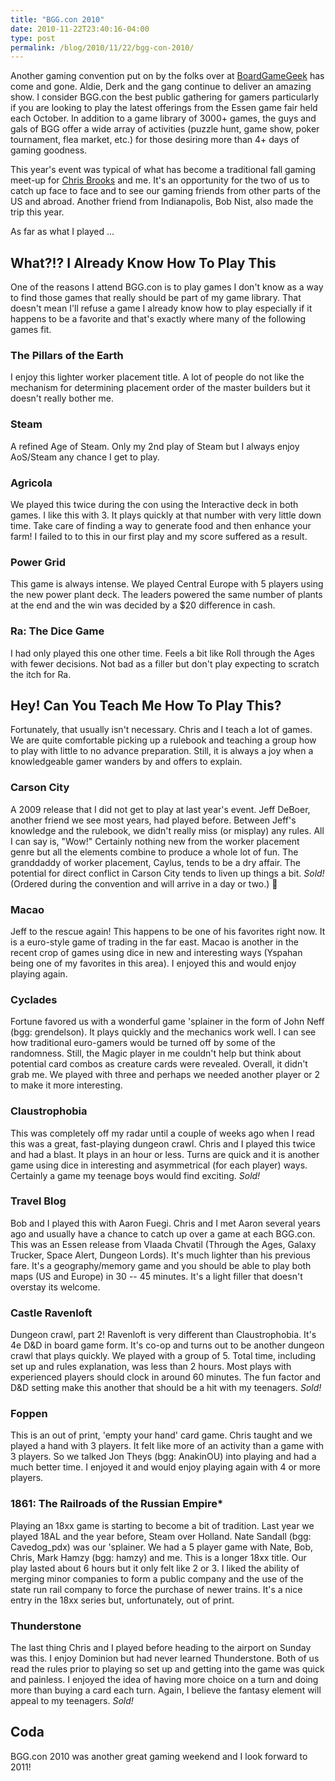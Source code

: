 ```yaml
---
title: "BGG.con 2010"
date: 2010-11-22T23:40:16-04:00
type: post
permalink: /blog/2010/11/22/bgg-con-2010/
---
```

Another gaming convention put on by the folks over at [BoardGameGeek](https://www.boardgamegeek.com/) has come and gone. Aldie, Derk and the gang continue to deliver an amazing show. I consider BGG.con the best public gathering for gamers particularly if you are looking to play the latest offerings from the Essen game fair held each October. In addition to a game library of 3000+ games, the guys and gals of BGG offer a wide array of activities (puzzle hunt, game show, poker tournament, flea market, etc.) for those desiring more than 4+ days of gaming goodness.

This year's event was typical of what has become a traditional fall gaming meet-up for [Chris Brooks](https://www.chrisbrooks.org/) and me. It's an opportunity for the two of us to catch up face to face and to see our gaming friends from other parts of the US and abroad. Another friend from Indianapolis, Bob Nist, also made the trip this year.

As far as what I played ...

## What?!? I Already Know How To Play This

One of the reasons I attend BGG.con is to play games I don't know as a way to find those games that really should be part of my game library. That doesn't mean I'll refuse a game I already know how to play especially if it happens to be a favorite and that's exactly where many of the following games fit.

### The Pillars of the Earth

I enjoy this lighter worker placement title. A lot of people do not like the mechanism for determining placement order of the master builders but it doesn't really bother me.

### Steam

A refined Age of Steam. Only my 2nd play of Steam but I always enjoy AoS/Steam any chance I get to play.

### Agricola

We played this twice during the con using the Interactive deck in both games. I like this with 3. It plays quickly at that number with very little down time. Take care of finding a way to generate food and then enhance your farm! I failed to to this in our first play and my score suffered as a result.

### Power Grid

This game is always intense. We played Central Europe with 5 players using the new power plant deck. The leaders powered the same number of plants at the end and the win was decided by a $20 difference in cash.

### Ra: The Dice Game

I had only played this one other time. Feels a bit like Roll through the Ages with fewer decisions. Not bad as a filler but don't play expecting to scratch the itch for Ra.

## Hey! Can You Teach Me How To Play This?

Fortunately, that usually isn't necessary. Chris and I teach a lot of games. We are quite comfortable picking up a rulebook and teaching a group how to play with little to no advance preparation. Still, it is always a joy when a knowledgeable gamer wanders by and offers to explain.

### Carson City

A 2009 release that I did not get to play at last year's event. Jeff DeBoer, another friend we see most years, had played before. Between Jeff's knowledge and the rulebook, we didn't really miss (or misplay) any rules. All I can say is, "Wow!" Certainly nothing new from the worker placement genre but all the elements combine to produce a whole lot of fun. The granddaddy of worker placement, Caylus, tends to be a dry affair. The potential for direct conflict in Carson City tends to liven up things a bit. _Sold!_ (Ordered during the convention and will arrive in a day or two.) 🙂

### Macao

Jeff to the rescue again! This happens to be one of his favorites right now. It is a euro-style game of trading in the far east. Macao is another in the recent crop of games using dice in new and interesting ways (Yspahan being one of my favorites in this area). I enjoyed this and would enjoy playing again.

### Cyclades

Fortune favored us with a wonderful game 'splainer in the form of John Neff (bgg: grendelson). It plays quickly and the mechanics work well. I can see how traditional euro-gamers would be turned off by some of the randomness. Still, the Magic player in me couldn't help but think about potential card combos as creature cards were revealed. Overall, it didn't grab me. We played with three and perhaps we needed another player or 2 to make it more interesting.

### Claustrophobia

This was completely off my radar until a couple of weeks ago when I read this was a great, fast-playing dungeon crawl. Chris and I played this twice and had a blast. It plays in an hour or less. Turns are quick and it is another game using dice in interesting and asymmetrical (for each player) ways. Certainly a game my teenage boys would find exciting. _Sold!_

### Travel Blog

Bob and I played this with Aaron Fuegi. Chris and I met Aaron several years ago and usually have a chance to catch up over a game at each BGG.con. This was an Essen release from Vlaada Chvatil (Through the Ages, Galaxy Trucker, Space Alert, Dungeon Lords). It's much lighter than his previous fare. It's a geography/memory game and you should be able to play both maps (US and Europe) in 30 -- 45 minutes. It's a light filler that doesn't overstay its welcome.

### Castle Ravenloft

Dungeon crawl, part 2! Ravenloft is very different than Claustrophobia. It's 4e D&D in board game form. It's co-op and turns out to be another dungeon crawl that plays quickly. We played with a group of 5. Total time, including set up and rules explanation, was less than 2 hours. Most plays with experienced players should clock in around 60 minutes. The fun factor and D&D setting make this another that should be a hit with my teenagers. _Sold!_

### Foppen

This is an out of print, 'empty your hand' card game. Chris taught and we played a hand with 3 players. It felt like more of an activity than a game with 3 players. So we talked Jon Theys (bgg: AnakinOU) into playing and had a much better time. I enjoyed it and would enjoy playing again with 4 or more players.

### 1861: The Railroads of the Russian Empire*

Playing an 18xx game is starting to become a bit of tradition. Last year we played 18AL and the year before, Steam over Holland. Nate Sandall (bgg: Cavedog_pdx) was our 'splainer. We had a 5 player game with Nate, Bob, Chris, Mark Hamzy (bgg: hamzy) and me. This is a longer 18xx title. Our play lasted about 6 hours but it only felt like 2 or 3. I liked the ability of merging minor companies to form a public company and the use of the state run rail company to force the purchase of newer trains. It's a nice entry in the 18xx series but, unfortunately, out of print.

### Thunderstone

The last thing Chris and I played before heading to the airport on Sunday was this. I enjoy Dominion but had never learned Thunderstone. Both of us read the rules prior to playing so set up and getting into the game was quick and painless. I enjoyed the idea of having more choice on a turn and doing more than buying a card each turn. Again, I believe the fantasy element will appeal to my teenagers. _Sold!_

## Coda

BGG.con 2010 was another great gaming weekend and I look forward to 2011!
